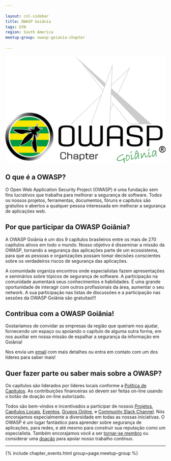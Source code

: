 ```yaml
---

layout: col-sidebar
title: OWASP Goiânia
tags: GYN
region: South America
meetup-group: owasp-goiania-chapter

---
```


![OWASP GYN](/assets/images/OWASP-GYN-OFFICIAL-LOGO.png)

## O que é a OWASP?
O Open Web Application Security Project (OWASP) é uma fundação sem fins lucrativos que trabalha para melhorar a segurança de software. Todos os nossos projetos, ferramentas, documentos, fóruns e capítulos são gratuitos e abertos a qualquer pessoa interessada em melhorar a segurança de aplicações web. 


## Por que participar da OWASP Goiânia?
A OWASP Goiânia é um dos 9 capítulos brasileiros entre os mais de 270 capítulos ativos em todo o mundo. Nosso objetivo é disseminar a missão da OWASP, tornando a segurança das aplicações parte de um ecossistema, para que as pessoas e organizações possam tomar decisões conscientes sobre os verdadeiros riscos de segurança das aplicações.

A comunidade organiza encontros onde especialistas fazem apresentações e seminários sobre tópicos de segurança de software.
A participação na comunidade aumentará seus conhecimentos e habilidades.
É uma grande oportunidade de interagir com outros profissionais da área, aumentar o seu network.
A sua participação nas listas de discussões e a participação nas sessões da OWASP Goiânia são gratuitas!!!


## Contribua com a OWASP Goiânia!
Gostaríamos de convidar as empresas da região que queiram nos ajudar, fornecendo um espaço ou apoiando o capítulo de alguma outra forma, em nos auxiliar em nossa missão de espalhar a segurança da informação em Goiânia!

Nos envia um [email](mailto:goiania-leaders@owasp.org) com mais detalhes ou entra em contato com um dos líderes para saber mais!


## Quer fazer parte ou saber mais sobre a OWASP?
Os capítulos são liderados por líderes locais conforme a [Política de Capítulos](/www-policy/operational/chapters). As contribuições financeiras só devem ser feitas on-line usando o botão de doação on-line autorizado. 

Todos são bem-vindos e incentivados a participar de nossos [Projetos](/projects/), [Capítulos Locais](/chapters/), [Eventos](/events/), [Grupos Online](https://groups.google.com/a/owasp.com/), e [Community Slack Channel](https://owasp.slack.com/). Nós encorajamos especialmente a diversidade em todas as nossas iniciativas. O OWASP é um lugar fantástico para aprender sobre segurança de aplicações, para redes, e até mesmo para construir sua reputação como um especialista. Também encorajamos você a ser [tornar-se membro](/membership/) ou considerar uma [doação](/donate/) para apoiar nosso trabalho contínuo.

<!--Next Meeting/Event -->
---------------------
{% include chapter_events.html group=page.meetup-group %}

